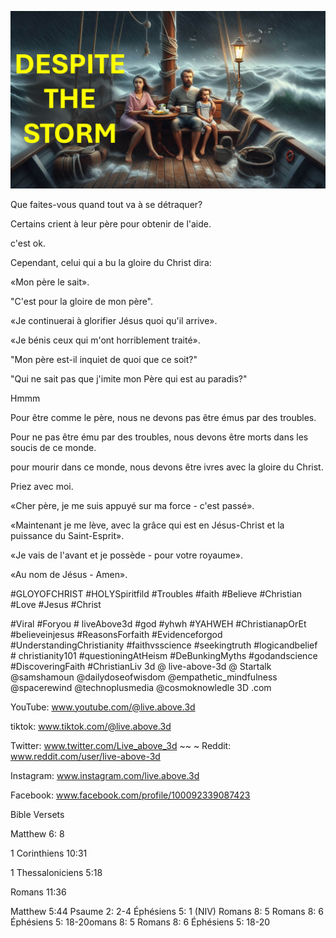 ![Video cover image](../cover.jpg "cover photo")

Que faites-vous quand tout va à se détraquer?

Certains crient à leur père pour obtenir de l'aide.

c'est ok.

Cependant, celui qui a bu la gloire du Christ dira:

«Mon père le sait».

"C'est pour la gloire de mon père".

«Je continuerai à glorifier Jésus quoi qu'il arrive».

«Je bénis ceux qui m'ont horriblement traité».

"Mon père est-il inquiet de quoi que ce soit?"

"Qui ne sait pas que j'imite mon Père qui est au paradis?"

Hmmm

Pour être comme le père, nous ne devons pas être émus par des troubles.

Pour ne pas être ému par des troubles, nous devons être morts dans les soucis de ce monde.

pour mourir dans ce monde, nous devons être ivres avec la gloire du Christ.

Priez avec moi.

«Cher père, je me suis appuyé sur ma force - c'est passé».

«Maintenant je me lève, avec la grâce qui est en Jésus-Christ et la puissance du Saint-Esprit».

«Je vais de l'avant et je possède - pour votre royaume».

«Au nom de Jésus - Amen».


#GLOYOFCHRIST #HOLYSpiritfild #Troubles #faith #Believe #Christian #Love #Jesus #Christ

#Viral #Foryou # liveAbove3d #god #yhwh #YAHWEH #ChristianapOrEt #believeinjesus #ReasonsForfaith #Evidenceforgod #UnderstandingChristianity #faithvsscience #seekingtruth #logicandbelief # christianity101 #questioningAtHeism #DeBunkingMyths #godandscience #DiscoveringFaith #ChristianLiv 3d @ live-above-3d @ Startalk @samshamoun @dailydoseofwisdom @empathetic_mindfulness @spacerewind @technoplusmedia @cosmoknowledle 3D .com

YouTube: www.youtube.com/@live.above.3d


tiktok: www.tiktok.com/@live.above.3d

Twitter: www.twitter.com/Live_above_3d ~~ ~ Reddit: www.reddit.com/user/live-above-3d

Instagram: www.instagram.com/live.above.3d

Facebook: www.facebook.com/profile/100092339087423

Bible Versets

Matthew 6: 8

1 Corinthiens 10:31

1 Thessaloniciens 5:18


Romans 11:36

Matthew 5:44
Psaume 2: 2-4
Éphésiens 5: 1 (NIV)
Romans 8: 5
Romans 8: 6
Éphésiens 5: 18-20omans 8: 5
Romans 8: 6
Éphésiens 5: 18-20